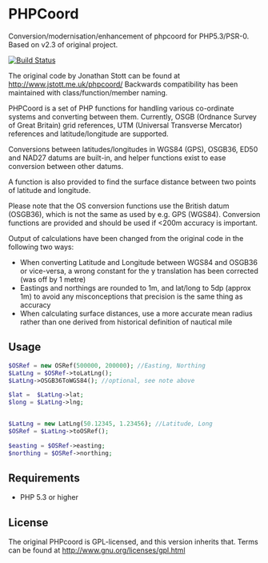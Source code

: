 PHPCoord
========

Conversion/modernisation/enhancement of phpcoord for PHP5.3/PSR-0. Based on v2.3 of original project.

[![Build Status](https://travis-ci.org/Pre-schoolLearningAlliance/PHPCoord.png)](https://travis-ci.org/Pre-schoolLearningAlliance/PHPCoord)

The original code by Jonathan Stott can be found at http://www.jstott.me.uk/phpcoord/
Backwards compatibility has been maintained with class/function/member naming.

PHPCoord is a set of PHP functions for handling various co-ordinate systems and converting
between them. Currently, OSGB (Ordnance Survey of Great Britain) grid references,
UTM (Universal Transverse Mercator) references and latitude/longitude are supported.

Conversions between latitudes/longitudes in WGS84 (GPS), OSGB36, ED50 and NAD27 datums are
built-in, and helper functions exist to ease conversion between other datums. 

A function is also provided to find the surface distance between two points of latitude
and longitude.

Please note that the OS conversion functions use the British datum (OSGB36), which is not
the same as used by e.g. GPS (WGS84). Conversion functions are provided and should be
used if <200m accuracy is important.  

Output of calculations have been changed from the original code in the following two ways:
 * When converting Latitude and Longitude between WGS84 and OSGB36 or vice-versa,
   a wrong constant for the y translation has been corrected (was off by 1 metre)
 * Eastings and northings are rounded to 1m, and lat/long to 5dp (approx 1m) to avoid any
   misconceptions that precision is the same thing as accuracy
 * When calculating surface distances, use a more accurate mean radius rather than one derived
   from historical definition of nautical mile   

Usage
-----
```php
$OSRef = new OSRef(500000, 200000); //Easting, Northing
$LatLng = $OSRef->toLatLng();
$LatLng->OSGB36ToWGS84(); //optional, see note above

$lat =  $LatLng->lat;
$long = $LatLng->lng;


$LatLng = new LatLng(50.12345, 1.23456); //Latitude, Long
$OSRef = $LatLng->toOSRef(); 

$easting = $OSRef->easting;
$northing = $OSRef->northing;

```

Requirements
------------
* PHP 5.3 or higher

License
-------
The original PHPcoord is GPL-licensed, and this version inherits that. Terms can be found at http://www.gnu.org/licenses/gpl.html 